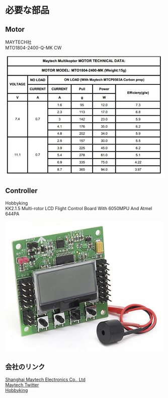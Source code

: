 # 必要な部品

## Motor

MAYTECH社<br>
MTO1804-2400-Q-MK CW

![](mto1804.png)

## Controller

Hobbyking<br>
KK2.1.5 Multi-rotor LCD Flight Control Board With 6050MPU And Atmel 644PA

![](kk215.png)

## 会社のリンク
[Shanghai Maytech Electronics Co., Ltd]( http://www.maytech.cn/maytech/eng/default.asp)<br>
[Maytech Twitter](https://twitter.com/maytechrcmodel)<br>
[Hobbyking](http://www.hobbyking.com/)